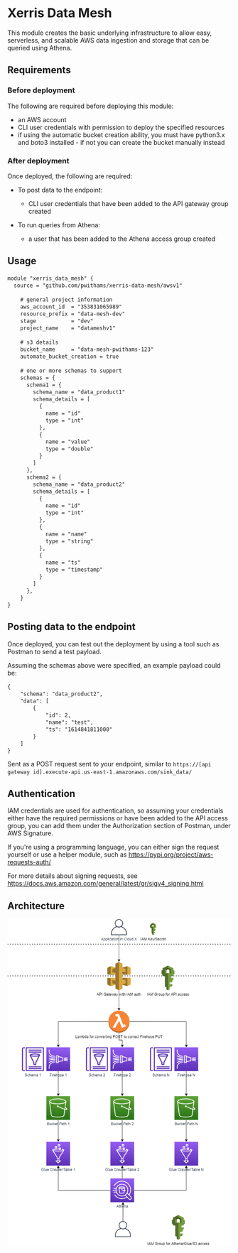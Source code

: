 # Xerris Data Mesh

This module creates the basic underlying infrastructure to allow easy, serverless, and scalable AWS data ingestion and storage that can be queried using Athena.

## Requirements

### Before deployment

The following are required before deploying this module:
 - an AWS account
 - CLI user credentials with permission to deploy the specified resources
 - if using the automatic bucket creation ability, you must have python3.x and boto3 installed - if not you can create the bucket manually instead

### After deployment

Once deployed, the following are required:
 - To post data to the endpoint:
     - CLI user credentials that have been added to the API gateway group created

 - To run queries from Athena:
     - a user that has been added to the Athena access group created

## Usage

```hcl
module "xerris_data_mesh" {
  source = "github.com/pwithams/xerris-data-mesh/awsv1"

    # general project information
    aws_account_id  = "353831065989"
    resource_prefix = "data-mesh-dev"
    stage           = "dev"
    project_name    = "datameshv1"

    # s3 details
    bucket_name     = "data-mesh-pwithams-123"
    automate_bucket_creation = true

    # one or more schemas to support
    schemas = {
      schema1 = {
        schema_name = "data_product1"
        schema_details = [
          {
            name = "id"
            type = "int"
          },
          {
            name = "value"
            type = "double"
          }
        ]
      },
      schema2 = {
        schema_name = "data_product2"
        schema_details = [
          {
            name = "id"
            type = "int"
          },
          {
            name = "name"
            type = "string"
          },
          {
            name = "ts"
            type = "timestamp"
          }
        ]
      },
    }
}
```

## Posting data to the endpoint

Once deployed, you can test out the deployment by using a tool such as Postman to send a test payload.

Assuming the schemas above were specified, an example payload could be:

```
{
    "schema": "data_product2",
    "data": [
        {
            "id": 2,
            "name": "test",
            "ts": "1614841811000"
        }
    ]
}
```

Sent as a POST request sent to your endpoint, similar to `https://[api gateway id].execute-api.us-east-1.amazonaws.com/sink_data/`

## Authentication

IAM credentials are used for authentication, so assuming your credentials either have the required permissions or have been added to the API access group, you can add them under the Authorization section of Postman, under AWS Signature.

If you're using a programming language, you can either sign the request yourself or use a helper module, such as https://pypi.org/project/aws-requests-auth/

For more details about signing requests, see https://docs.aws.amazon.com/general/latest/gr/sigv4_signing.html

## Architecture

![Architecture](docs/architecture.png)

